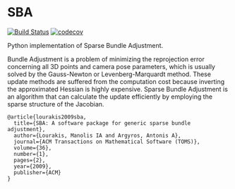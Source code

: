 # SBA

[![Build Status](https://travis-ci.org/IshitaTakeshi/SBA.svg?branch=develop)](https://travis-ci.org/IshitaTakeshi/SBA)
[![codecov](https://codecov.io/gh/IshitaTakeshi/SBA/branch/develop/graph/badge.svg)](https://codecov.io/gh/IshitaTakeshi/SBA)

Python implementation of Sparse Bundle Adjustment.

Bundle Adjustment is a problem of minimizing the reprojection error concerning all 3D points and camera pose parameters, which is usually solved by the Gauss-Newton or Levenberg-Marquardt method.
These update methods are suffered from the computation cost because inverting the approximated Hessian is highly expensive.
Sparse Bundle Adjustment is an algorithm that can calculate the update efficiently by employing the sparse structure of the Jacobian.


```
@article{lourakis2009sba,
  title={SBA: A software package for generic sparse bundle adjustment},
  author={Lourakis, Manolis IA and Argyros, Antonis A},
  journal={ACM Transactions on Mathematical Software (TOMS)},
  volume={36},
  number={1},
  pages={2},
  year={2009},
  publisher={ACM}
}
```
